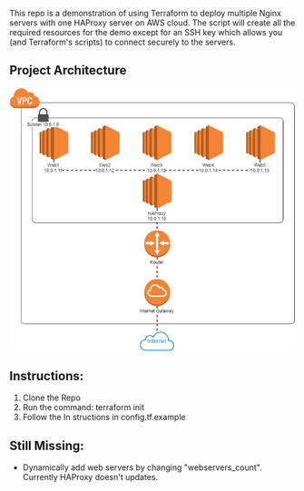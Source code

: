 This repo is a demonstration of using Terraform to deploy multiple Nginx servers with one HAProxy server on AWS cloud.
The script will create all the required resources for the demo except for an SSH key which allows you (and Terraform's scripts) to connect securely to the servers.

## Project Architecture
![Project Architecture](Architecture.jpg?raw=true)

## Instructions:
1. Clone the Repo
2. Run the command: terraform init
3. Follow the In  structions in config.tf.example

## Still Missing:
- Dynamically add web servers by changing "webservers_count". Currently HAProxy doesn't updates.
